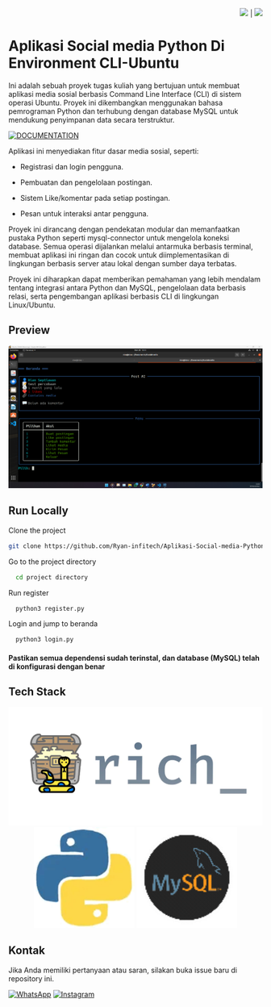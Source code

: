 <div align="right">

<a href="README.md"><img src="https://flagcdn.com/w40/gb.png" width="25"></a> | <a href="README-ID.md"></a><img src="https://flagcdn.com/w40/id.png" width="20"></a>


</div>

# Aplikasi Social media Python Di Environment CLI-Ubuntu

Ini adalah sebuah proyek tugas kuliah yang bertujuan untuk membuat aplikasi media sosial berbasis Command Line Interface (CLI) di sistem operasi Ubuntu. Proyek ini dikembangkan menggunakan bahasa pemrograman Python dan terhubung dengan database MySQL untuk mendukung penyimpanan data secara terstruktur.

[![DOCUMENTATION](https://img.shields.io/badge/Documentation-00A4EF?style=for-the-badge&logo=book&logoColor=white)](https://drive.google.com/file/d/1jl-yC-xOseKFg2mEaE13dxcFlBfHgkmk/view?usp=drive_link)

Aplikasi ini menyediakan fitur dasar media sosial, seperti:

- Registrasi dan login pengguna.

- Pembuatan dan pengelolaan postingan.

- Sistem Like/komentar pada setiap postingan.

- Pesan untuk interaksi antar pengguna.

Proyek ini dirancang dengan pendekatan modular dan memanfaatkan pustaka Python seperti mysql-connector untuk mengelola koneksi database. Semua operasi dijalankan melalui antarmuka berbasis terminal, membuat aplikasi ini ringan dan cocok untuk diimplementasikan di lingkungan berbasis server atau lokal dengan sumber daya terbatas.

Proyek ini diharapkan dapat memberikan pemahaman yang lebih mendalam tentang integrasi antara Python dan MySQL, pengelolaan data berbasis relasi, serta pengembangan aplikasi berbasis CLI di lingkungan Linux/Ubuntu.



## Preview

![App Screenshot](./SS/Screenshot%202024-11-28%20150348.png)


## Run Locally

Clone the project

```bash
git clone https://github.com/Ryan-infitech/Aplikasi-Social-media-Python
```

Go to the project directory

```bash
  cd project directory
```

Run register

```bash
  python3 register.py
```

Login and jump to beranda

```bash
  python3 login.py
```


#### Pastikan semua dependensi sudah terinstal, dan database (MySQL) telah di konfigurasi dengan benar


## Tech Stack
<div align="center">
<img src="./SS/Rich-python-cli-library.webp">
<img src="./SS/pyth.gif" width="200">
<img src="./SS/mysqll.gif" width="200">
</div>

## Kontak

Jika Anda memiliki pertanyaan atau saran, silakan buka issue baru di repository ini.

[![WhatsApp](https://img.shields.io/badge/WhatsApp-25D366?style=for-the-badge&logo=whatsapp&logoColor=white)](https://wa.me/6285157517798)
[![Instagram](https://img.shields.io/badge/Instagram-E4405F?style=for-the-badge&logo=instagram&logoColor=white)](https://www.instagram.com/ryan.septiawan__/)